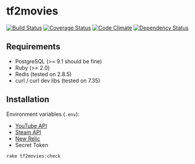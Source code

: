 # tf2movies

[![Build Status](https://travis-ci.org/nTraum/tf2movies.png)](https://travis-ci.org/nTraum/tf2movies)
[![Coverage Status](https://coveralls.io/repos/nTraum/tf2movies/badge.png?branch=master)](https://coveralls.io/r/nTraum/tf2movies?branch=master)
[![Code Climate](https://codeclimate.com/github/nTraum/tf2movies.png)](https://codeclimate.com/github/nTraum/tf2movies)
[![Dependency Status](https://gemnasium.com/nTraum/tf2movies.png)](https://gemnasium.com/nTraum/tf2movies)

## Requirements

* PostgreSQL (>= 9.1 should be fine)
* Ruby (>= 2.0)
* Redis (tested on 2.8.5)
* curl / curl dev libs (tested on 7.35)

## Installation

Environment variables (`.env`):

* [YouTube API](https://cloud.google.com/console/project)
* [Steam API](http://steamcommunity.com/dev)
* [New Relic](http://newrelic.com/)
* Secret Token

`rake tf2movies:check`